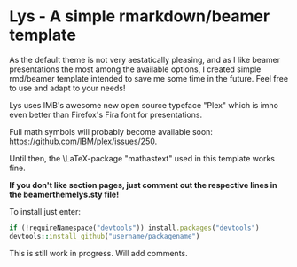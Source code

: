 # Lys - A simple rmarkdown/beamer template 


As the default theme is not very aestatically pleasing, and as I like beamer presentations the most among the available options, I created simple rmd/beamer template intended to save me some time in the future. Feel free to use and adapt to your needs!

Lys uses IMB's awesome new open source typeface "Plex" which is imho even better than Firefox's Fira font for presentations. 

Full math symbols will probably become available soon: https://github.com/IBM/plex/issues/250. 

Until then, the \LaTeX-package "mathastext" used in this template works fine.

**If you don't like section pages, just comment out the respective lines in the beamerthemelys.sty file!**

To install just enter:

```ruby
if (!requireNamespace("devtools")) install.packages("devtools")
devtools::install_github("username/packagename")
```

This is still work in progress. Will add comments.
